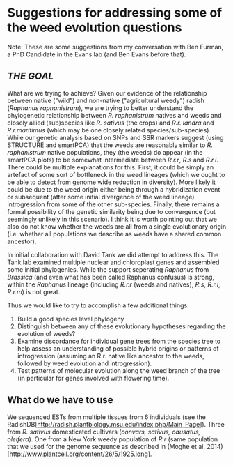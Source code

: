 Suggestions for addressing some of the weed evolution questions
===============================================================

Note: These are some suggestions from my conversation with Ben Furman, a PhD Candidate in the Evans lab (and Ben Evans before that). 

## *THE GOAL*
What are we trying to achieve? Given our evidence of the relationship between native ("wild") and non-native ("agricultural weedy") radish (*Raphanus rapnanistrum*), we are trying to better understand the phylogenetic relationship between *R. raphanistrum* natives and weeds and closely allied (sub)species like *R. sativus* (the crops) and *R.r. landra* and *R.r.maritimus* (which may be one closely related species/sub-species). While our genetic analysis based on SNPs and SSR markers suggest (using STRUCTURE and smartPCA) that the weeds are reasonably similar to *R. raphanistrum* native populations, they (the weeds) do appear (in the smartPCA plots) to be somewhat intermediate between *R.r.r*, *R.s* and *R.r.l*. There could be multiple explanations for this. First, it could be simply an artefact of some sort of bottleneck in the weed lineages (which we ought to be able to detect from genome wide reduction in diversity). More likely it could be due to the weed origin either being through a hybridization event or subsequent (after some initial divergence of the weed lineage) introgression from some of the other sub-species. Finally, there remains a formal possibility of the genetic similarity being due to convergence (but seemingly unlikely in this scenario). I think it is worth pointing out that we also do not know whether the weeds are all from a single evolutionary origin (i.e. whether all populations we describe as weeds have a shared common ancestor).

In initial collaboration with David Tank we did attempt to address this. The Tank lab examined multiple nuclear and chloroplast genes and assembled some initial phylogenies. While the support seperating *Raphanus* from *Brassica* (and even what has been called Raphanus confusus) is strong, within the *Raphanus* lineage (including *R.r.r* (weeds and natives), *R.s*, *R.r.l*, *R.r.m*) is not great.

Thus we would like to try to accomplish a few additional things. 
1. Build a good species level phylogeny
2. Distinguish between any of these evolutionary hypotheses regarding the evolution of weeds?
3. Examine discordance for individual gene trees from the species tree to help assess an understanding of possible hybrid origins or patterns of introgression (assuming an R.r. native like ancestor to the weeds, followed by weed evolution and introgression).
4. Test patterns of molecular evolution along the weed branch of the tree (in particular for genes involved with flowering time).

## What do we have to use
We sequenced ESTs from multiple tissues from 6 individuals (see the RadishDB[http://radish.plantbiology.msu.edu/index.php/Main_Page]). Three from *R. sativus* domesticated cultivars (*convars, sativus, causatus, oleifera*). One from a New York weedy population of *R.r* (same population that we used for the genome sequence as described in (Moghe et al. 2014)[http://www.plantcell.org/content/26/5/1925.long].
